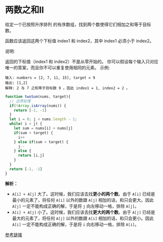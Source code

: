 # 两数之和II

给定一个已按照升序排列 的有序数组，找到两个数使得它们相加之和等于目标数。

函数应该返回这两个下标值 index1 和 index2，其中 index1 必须小于 index2。

说明:

返回的下标值（index1 和 index2）不是从零开始的。
你可以假设每个输入只对应唯一的答案，而且你不可以重复使用相同的元素。
示例:

```
输入: numbers = [2, 7, 11, 15], target = 9
输出: [1,2]
解释: 2 与 7 之和等于目标数 9 。因此 index1 = 1, index2 = 2 。
```





```js
function twoSum(nums, target){
  // 边界处理
  if(!Array.isArray(nums)) {
    return [-1, -1]
  }
  let i = 0; j < nums.length - 1;
  while( i < j) {
    let sum = nums[i] + nums[j]
    if(sum < target) {
      i++
    } else if(sum > target) {
      j--
    } else {
      return [i,j]
    }
  }
  return [-1, -1]
}
```



**解析：**

- `A[i] + A[j]` 大了。这时候，我们应该去找**更小的两个数**。由于 `A[i]` 已经是最小的元素了，将任何 `A[i]` 以外的数跟 `A[j]` 相加的话，和只会更大。因此 `A[j]` 一定不能构成正确的解，于是将 `j` 向左移动一格，排除 `A[j]`。
- `A[i] + A[j]` 小了。这时候，我们应该去找**更大的两个数**。由于 `A[j]` 已经是最大的元素了，将任何 `A[j]` 以外的数跟 `A[i]` 相加的话，和只会更小。因此 `A[i]` 一定不能构成正确的解，于是将 `i` 向右移动一格，排除 `A[i]`。



[参考链接](https://mp.weixin.qq.com/s/Zqy2CAu7L8zw-g1N2v76SQ)